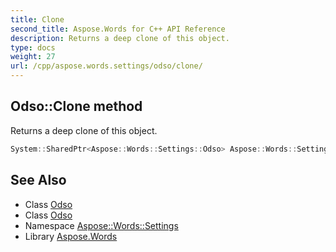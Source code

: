 ```yaml
---
title: Clone
second_title: Aspose.Words for C++ API Reference
description: Returns a deep clone of this object.
type: docs
weight: 27
url: /cpp/aspose.words.settings/odso/clone/
---
```

## Odso::Clone method


Returns a deep clone of this object.

```cpp
System::SharedPtr<Aspose::Words::Settings::Odso> Aspose::Words::Settings::Odso::Clone()
```

## See Also

* Class [Odso](../)
* Class [Odso](../)
* Namespace [Aspose::Words::Settings](../../)
* Library [Aspose.Words](../../../)
